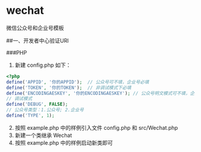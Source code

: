 # wechat
微信公众号和企业号模板

##一、开发者中心验证URl

###PHP
1. 新建 config.php 如下：
```php
<?php
define('APPID', '你的APPID');  // 公众号可不填，企业号必填
define('TOKEN', '你的TOKEN');  // 非调试模式下必填
define('ENCODINGAESKEY', '你的ENCODINGAESKEY'); // 公众号明文模式可不填，企业号必填
// 调试模式
define('DEBUG', FALSE);
// 公众号类型：1.公众号; 2.企业号
define('TYPE', 1);
```
2. 按照 example.php 中的样例引入文件 config.php 和 src/Wechat.php
3. 新建一个类继承 Wechat
4. 按照 example.php 中的样例启动新类即可
